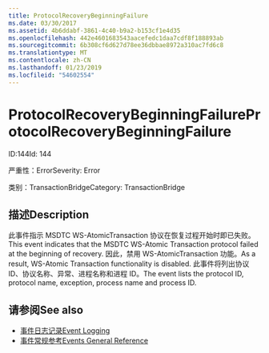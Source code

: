 ```yaml
---
title: ProtocolRecoveryBeginningFailure
ms.date: 03/30/2017
ms.assetid: 4b6ddabf-3861-4c40-b9a2-b153cf1e4d35
ms.openlocfilehash: 442e4601683543aacefedc1daa7cdf8f188893ab
ms.sourcegitcommit: 6b308cf6d627d78ee36dbbae8972a310ac7fd6c8
ms.translationtype: MT
ms.contentlocale: zh-CN
ms.lasthandoff: 01/23/2019
ms.locfileid: "54602554"
---
```

# <a name="protocolrecoverybeginningfailure"></a><span data-ttu-id="1346d-102">ProtocolRecoveryBeginningFailure</span><span class="sxs-lookup"><span data-stu-id="1346d-102">ProtocolRecoveryBeginningFailure</span></span>
<span data-ttu-id="1346d-103">ID:144</span><span class="sxs-lookup"><span data-stu-id="1346d-103">Id: 144</span></span>  
  
 <span data-ttu-id="1346d-104">严重性：Error</span><span class="sxs-lookup"><span data-stu-id="1346d-104">Severity: Error</span></span>  
  
 <span data-ttu-id="1346d-105">类别：TransactionBridge</span><span class="sxs-lookup"><span data-stu-id="1346d-105">Category: TransactionBridge</span></span>  
  
## <a name="description"></a><span data-ttu-id="1346d-106">描述</span><span class="sxs-lookup"><span data-stu-id="1346d-106">Description</span></span>  
 <span data-ttu-id="1346d-107">此事件指示 MSDTC WS-AtomicTransaction 协议在恢复过程开始时即已失败。</span><span class="sxs-lookup"><span data-stu-id="1346d-107">This event indicates that the MSDTC WS-Atomic Transaction protocol failed at the beginning of recovery.</span></span> <span data-ttu-id="1346d-108">因此，禁用 WS-AtomicTransaction 功能。</span><span class="sxs-lookup"><span data-stu-id="1346d-108">As a result, WS-Atomic Transaction functionality is disabled.</span></span> <span data-ttu-id="1346d-109">此事件将列出协议 ID、协议名称、异常、进程名称和进程 ID。</span><span class="sxs-lookup"><span data-stu-id="1346d-109">The event lists the protocol ID, protocol name, exception, process name and process ID.</span></span>  
  
## <a name="see-also"></a><span data-ttu-id="1346d-110">请参阅</span><span class="sxs-lookup"><span data-stu-id="1346d-110">See also</span></span>
- [<span data-ttu-id="1346d-111">事件日志记录</span><span class="sxs-lookup"><span data-stu-id="1346d-111">Event Logging</span></span>](../../../../../docs/framework/wcf/diagnostics/event-logging/index.md)
- [<span data-ttu-id="1346d-112">事件常规参考</span><span class="sxs-lookup"><span data-stu-id="1346d-112">Events General Reference</span></span>](../../../../../docs/framework/wcf/diagnostics/event-logging/events-general-reference.md)
